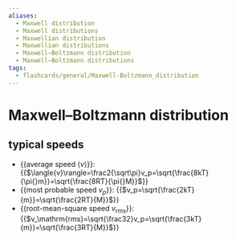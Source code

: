 ```yaml
---
aliases:
  - Maxwell distribution
  - Maxwell distributions
  - Maxwellian distribution
  - Maxwellian distributions
  - Maxwell–Boltzmann distribution
  - Maxwell–Boltzmann distributions
tags:
  - flashcards/general/Maxwell-Boltzmann_distribution
---
```


# Maxwell–Boltzmann distribution

## typical speeds

- {{average speed $\langle{v}\rangle$}}: {{$\langle{v}\rangle=\frac2{\sqrt\pi}v_p=\sqrt{\frac{8kT}{\pi{}m}}=\sqrt{\frac{8RT}{\pi{}M}}$}}
- {{most probable speed $v_p$}}: {{$v_p=\sqrt{\frac{2kT}{m}}=\sqrt{\frac{2RT}{M}}$}}
- {{root-mean-square speed $v_\mathrm{rms}$}}: {{$v_\mathrm{rms}=\sqrt{\frac32}v_p=\sqrt{\frac{3kT}{m}}=\sqrt{\frac{3RT}{M}}$}}
